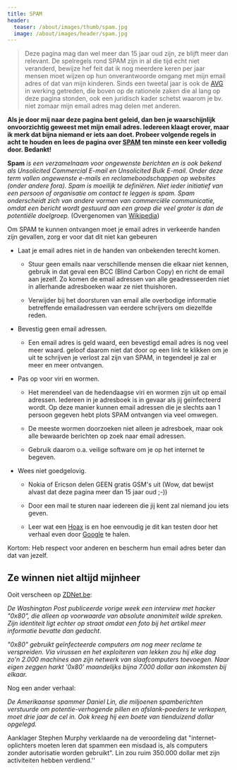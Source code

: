 ```yaml
---
title: SPAM
header:
  teaser: /about/images/thumb/spam.jpg
  image: /about/images/header/spam.jpg
---
```

> Deze pagina mag dan wel meer dan 15 jaar oud zijn, ze blijft meer dan relevant. De spelregels rond SPAM zijn in al die tijd echt niet veranderd, bewijze hef feit dat ik nog meerdere keren per jaar mensen moet wijzen op hun onverantwoorde omgang met mijn email adres of dat van mijn kinderen. Sinds een tweetal jaar is ook de [AVG](https://nl.wikipedia.org/wiki/Algemene_verordening_gegevensbescherming#Principes) in werking getreden, die boven op de rationele zaken die al lang op deze pagina stonden, ook een juridisch kader schetst waarom je bv. niet zomaar mijn email adres mag delen met anderen.

**Als je door mij naar deze pagina bent geleid, dan ben je waarschijnlijk
onvoorzichtig geweest met mijn email adres. Iedereen klaagt
erover, maar ik merk dat bijna niemand er iets aan doet. Probeer volgende
regels in acht te houden en lees de pagina over
[SPAM](https://nl.wikipedia.org/wiki/Spam_(post)) ten minste een keer volledig door. Bedankt!**

**Spam** _is een verzamelnaam voor ongewenste berichten en is ook bekend als Unsolicited Commercial E-mail en Unsolicited Bulk E-mail. Onder deze term vallen ongewenste e-mails en reclameboodschappen op websites (onder andere fora). Spam is moeilijk te definiëren. Niet ieder initiatief van een persoon of organisatie om contact te leggen is spam. Spam onderscheidt zich van andere vormen van commerciële communicatie, omdat een bericht wordt gestuurd aan een groep die veel groter is dan de potentiële doelgroep._ (Overgenomen van [Wikipedia](https://nl.wikipedia.org/wiki/Spam_(post)))

Om SPAM te kunnen ontvangen moet je email adres in verkeerde handen zijn
gevallen, zorg er voor dat dit niet kan gebeuren

* Laat je email adres niet in de handen van onbekenden terecht komen.

  * Stuur geen emails naar verschillende mensen die elkaar niet kennen, gebruik in dat geval een BCC (Blind Carbon Copy) en richt de email aan  jezelf. Zo komen de email adressen van alle geadresseerden niet in  allerhande adresboeken waar ze niet thuishoren.

  * Verwijder bij het doorsturen van email alle overbodige informatie betreffende emailadressen van eerdere schrijvers om diezelfde reden.

* Bevestig geen email adressen.

  * Een email adres is geld waard, een bevestigd email adres is nog veel meer waard. geloof daarom niet dat door op een link te klikken om je uit te schrijven je verlost zal zijn van SPAM, in tegendeel je zal er meer en meer ontvangen.

* Pas op voor viri en wormen.

  * Het merendeel van de hedendaagse viri en wormen zijn uit op email adressen. Iedereen in je adresboek is in gevaar als jij geïnfecteerd wordt. Op deze manier kunnen email adressen die je slechts aan 1 persoon gegeven hebt plots SPAM ontvangen via veel omwegen.

  * De meeste wormen doorzoeken niet alleen je adresboek, maar ook alle
    bewaarde berichten op zoek naar email adressen.

  * Gebruik daarom o.a. veilige software om je op het internet te begeven.

* Wees niet goedgelovig.

  * Nokia of Ericson delen GEEN gratis GSM's uit (Wow, dat bewijst alvast dat deze pagina meer dan 15 jaar oud ;-))

  * Door een mail te sturen naar iedereen die jij kent zal niemand jou iets
    geven.

  * Leer wat een [Hoax](https://nl.wikipedia.org/wiki/Hoax) is en hoe eenvoudig je dit kan testen door het verhaal even door [Google](https://www.google.com/search?oq=hoax) te halen.

Kortom: Heb respect voor anderen en bescherm hun email adres beter dan dat van
jezelf.

## Ze winnen niet altijd mijnheer

Ooit verscheen op [ZDNet.be](http://zdnet.be ):

_De Washington Post publiceerde vorige week een interview met hacker "0x80", die alleen op voorwaarde van absolute anonimiteit wilde spreken. Zijn identiteit ligt echter op straat omdat een foto bij het artikel meer informatie bevatte dan gedacht._

_"0x80" gebruikt geïnfecteerde computers om nog meer reclame te verspreiden. Via virussen en het exploiteren van lekken zou hij elke dag zo'n 2.000 machines aan zijn netwerk van slaafcomputers toevoegen. Naar eigen zeggen harkt '0x80' maandelijks bijna 7.000 dollar aan inkomsten bij elkaar._

Nog een ander verhaal:

_De Amerikaanse spammer Daniel Lin, die miljoenen spamberichten verstuurde om potentie-verhogende pillen en afslank-poeders te verkopen, moet drie jaar de cel in. Ook kreeg hij een boete van tienduizend dollar opgelegd._

Aanklager Stephen Murphy verklaarde na de veroordeling dat "internet-oplichters
moeten leren dat spammen een misdaad is, als computers zonder autorisatie
worden gebruikt". Lin zou ruim 350.000 dollar met zijn activiteiten hebben
verdiend.''
